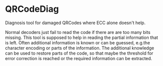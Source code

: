# QRCodeDiag
Diagnosis tool for damaged QRCodes where ECC alone doesn't help.

Normal decoders just fail to read the code if there are are too many bits missing.
This tool is supposed to help in reading the partial information that is left.
Often additional information is known or can be guessed, e.g.the character encoding or parts of the information.
The additional knowledge can be used to restore parts of the code, so that maybe the threshold for error correction is reached or the required information can be extracted.
